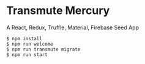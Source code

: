 # Transmute Mercury 

A React, Redux, Truffle, Material, Firebase Seed App

```
$ npm install
$ npm run welcome
$ npm run transmute migrate
$ npm run start
```